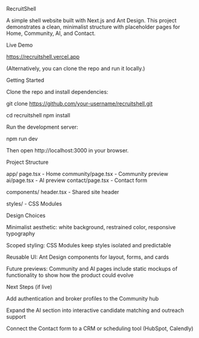 RecruitShell

A simple shell website built with Next.js and Ant Design.
This project demonstrates a clean, minimalist structure with placeholder pages for Home, Community, AI, and Contact.

Live Demo

https://recruitshell.vercel.app

(Alternatively, you can clone the repo and run it locally.)

Getting Started

Clone the repo and install dependencies:

git clone https://github.com/your-username/recruitshell.git

cd recruitshell
npm install

Run the development server:

npm run dev

Then open http://localhost:3000
 in your browser.

Project Structure

app/
page.tsx - Home
community/page.tsx - Community preview
ai/page.tsx - AI preview
contact/page.tsx - Contact form

components/
header.tsx - Shared site header

styles/ - CSS Modules

Design Choices

Minimalist aesthetic: white background, restrained color, responsive typography

Scoped styling: CSS Modules keep styles isolated and predictable

Reusable UI: Ant Design components for layout, forms, and cards

Future previews: Community and AI pages include static mockups of functionality to show how the product could evolve

Next Steps (if live)

Add authentication and broker profiles to the Community hub

Expand the AI section into interactive candidate matching and outreach support

Connect the Contact form to a CRM or scheduling tool (HubSpot, Calendly)